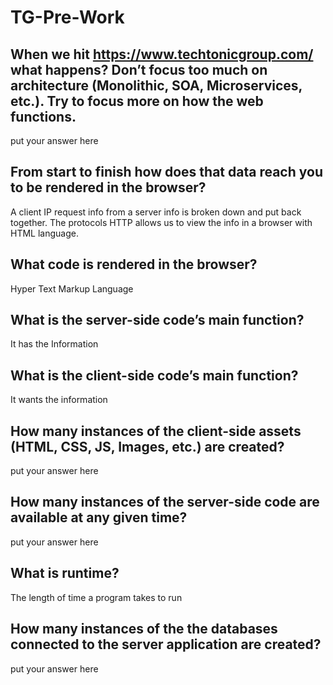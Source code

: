# TG-Pre-Work

## When we hit https://www.techtonicgroup.com/ what happens? Don’t focus too much on architecture (Monolithic, SOA, Microservices, etc.). Try to focus more on how the web functions.

put your answer here

## From start to finish how does that data reach you to be rendered in the browser?

A client IP request info from a server info is broken down and put back together. The protocols HTTP allows us to view the info in a browser with HTML language.

## What code is rendered in the browser?

Hyper Text Markup Language

## What is the server-side code’s main function?

It has the Information

## What is the client-side code’s main function?

It wants the information

## How many instances of the client-side assets (HTML, CSS, JS, Images, etc.) are created?

put your answer here

## How many instances of the server-side code are available at any given time?

put your answer here

## What is runtime?

The length of time a program takes to run

## How many instances of the the databases connected to the server application are created?

put your answer here
